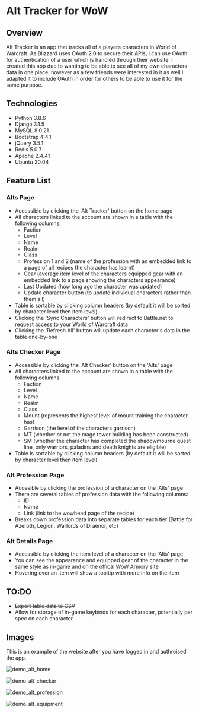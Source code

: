 # Alt Tracker for WoW

## Overview

Alt Tracker is an app that tracks all of a players characters in World of Warcraft. As Blizzard uses OAuth 2.0 to secure their APIs, I can use OAuth for authentication of a user which is handled through their website. I created this app due to wanting to be able to see all of my own characters data in one place, however as a few friends were interested in it as well I adapted it to include OAuth in order for others to be able to use it for the same purpose.

## Technologies

- Python 3.8.6
- Django 3.1.5
- MySQL 8.0.21
- Bootstrap 4.4.1
- jQuery 3.5.1
- Redis 5.0.7
- Apache 2.4.41
- Ubuntu 20.04

## Feature List

### Alts Page

- Accessible by clicking the 'Alt Tracker' button on the home page
- All characters linked to the account are shown in a table with the following columns:
    - Faction
    - Level
    - Name
    - Realm
    - Class
    - Profession 1 and 2 (name of the profession with an embedded link to a page of all recipes the character has learnt)
    - Gear (average item level of the characters equipped gear with an embedded link to a page showing the characters appearance)
    - Last Updated (how long ago the character was updated)
    - Update character button (to update individual characters rather than them all)
- Table is sortable by clicking column headers (by default it will be sorted by character level then item level)
- Clicking the 'Sync Characters' button will redirect to Battle.net to request access to your World of Warcraft data
- Clicking the 'Refresh All' button will update each character's data in the table one-by-one

### Alts Checker Page

- Accessible by clicking the 'Alt Checker' button on the 'Alts' page
- All characters linked to the account are shown in a table with the following columns:
    - Faction
    - Level
    - Name
    - Realm
    - Class
    - Mount (represents the highest level of mount training the character has)
    - Garrison (the level of the characters garrison)
    - MT (whether or not the mage tower building has been constructed)
    - SM (whether the character has completed the shadowmourne quest line, only warriors, paladins and death knights are eligible)
- Table is sortable by clicking column headers (by default it will be sorted by character level then item level)

### Alt Profession Page

- Accesible by clicking the profession of a character on the 'Alts' page
- There are several tables of profession data with the following columns:
    - ID
    - Name
    - Link (link to the wowhead page of the recipe)
- Breaks down profession data into separate tables for each tier (Battle for Azeroth, Legion, Warlords of Draenor, etc)

### Alt Details Page

- Accessible by clicking the item level of a character on the 'Alts' page
- You can see the appearance and equipped gear of the character in the same style as in-game and on the offical WoW Armory site
- Hovering over an item will show a tooltip with more info on the item


## TO:DO

- ~~Export table data to CSV~~
- Allow for storage of in-game keybinds for each character, potentially per spec on each character

## Images

This is an example of the website after you have logged in and authroised the app.

![demo_alt_home](https://i.imgur.com/zXEFTOc.png)

![demo_alt_checker](https://i.imgur.com/Qg2tFrg.png)

![demo_alt_profession](https://i.imgur.com/XPMyp1X.png)

![demo_alt_equipment](https://i.imgur.com/n4G6TBS.png)